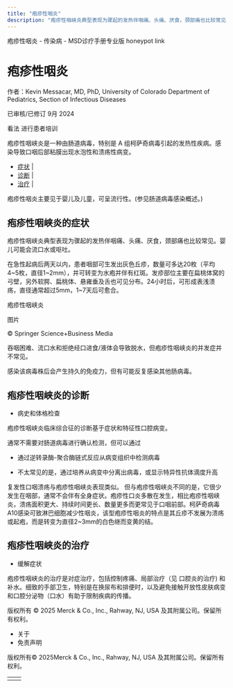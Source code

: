 ```yaml
---
title: "疱疹性咽炎"
description: "疱疹性咽峡炎典型表现为骤起的发热伴咽痛、头痛、厌食，颈部痛也比较常见。婴儿可能会流口水或呕吐。"
---
```


﻿疱疹性咽炎 \- 传染病 \- MSD诊疗手册专业版 honeypot link

# 疱疹性咽炎

作者：Kevin Messacar, MD, PhD, University of Colorado Department of Pediatrics, Section of Infectious Diseases

已审核/已修订 9月 2024

看法 进行患者培训

疱疹性咽峡炎是一种由肠道病毒，特别是 A 组柯萨奇病毒引起的发热性疾病。感染导致口咽后部粘膜出现水泡性和溃疡性病变。

- [症状](#症状_v25242077_zh) \|
- [诊断](#诊断_v1020173_zh) \|
- [治疗](#治疗_v1020185_zh) \|

疱疹性咽炎主要见于婴儿及儿童，可呈流行性。(参见肠道病毒感染概述。)

## 疱疹性咽峡炎的症状

疱疹性咽峡炎典型表现为骤起的发热伴咽痛、头痛、厌食，颈部痛也比较常见。婴儿可能会流口水或呕吐。

在急性起病后两天以内，患者咽部可生发出灰色丘疹，数量可多达20枚（平均4~5枚，直径1~2mm），并可转变为水疱并伴有红斑。发疹部位主要在扁桃体窝的弓壁，另外软腭、扁桃体、悬雍垂及舌也可见分布。24小时后，可形成表浅溃疡，直径通常超过5mm，1~7天后可愈合。

疱疹性咽峡炎



图片

© Springer Science+Business Media

吞咽困难、流口水和拒绝经口进食/液体会导致脱水，但疱疹性咽峡炎的并发症并不常见。

感染该病毒株后会产生持久的免疫力，但有可能反复感染其他肠病毒。

## 疱疹性咽峡炎的诊断

- 病史和体格检查


疱疹性咽峡炎临床综合征的诊断基于症状和特征性口腔病变。

通常不需要对肠道病毒进行确认检测，但可以通过

- 通过逆转录酶-聚合酶链式反应从病变组织中检测病毒

- 不太常见的是，通过培养从病变中分离出病毒，或显示特异性抗体滴度升高


复发性口咽溃疡与疱疹性咽峡炎表现类似。 但与疱疹性咽峡炎不同的是，它很少发生在咽部，通常不会伴有全身症状。疱疹性口炎多散在发生，相比疱疹性咽峡炎，溃疡面积更大、持续时间更长、数量更多而更常见于口咽前部。柯萨奇病毒A10感染可致淋巴细胞减少性咽炎，该型疱疹性咽炎的特点是其丘疹不发展为溃疡或起疱，而是转变为直径2~3mm的白色继而变黄的结。

## 疱疹性咽峡炎的治疗

- 缓解症状


疱疹性咽峡炎的治疗是对症治疗，包括控制疼痛、局部治疗（见 口腔炎的治疗) 和补水。细致的手部卫生，特别是在换尿布和排便时，以及避免接触开放性皮肤病变和口腔分泌物（口水）有助于限制疾病的传播。



版权所有 © 2025
Merck & Co., Inc., Rahway, NJ, USA 及其附属公司。保留所有权利。

- 关于
- 免责声明

版权所有© 2025Merck & Co., Inc., Rahway, NJ, USA 及其附属公司。保留所有权利。

|     |     |
| --- | --- |
|  |  |